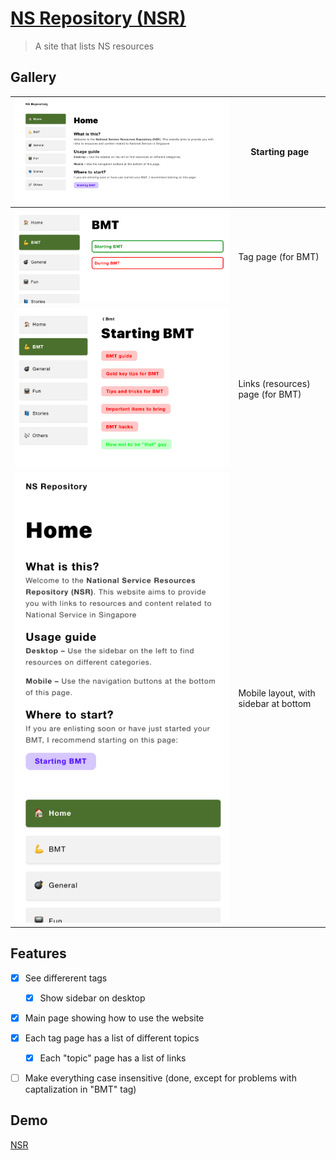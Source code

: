 # [NS Repository (NSR)](http://nsr.now.sh/)

> A site that lists NS resources

## Gallery
| ![Starting onboard page](./readme-images/onboard.png) | Starting page |
| -- | -- |
| ![tag page](readme-images/tag.png) | Tag page (for BMT) |
| ![Links page](readme-images/links.png) | Links (resources) page (for BMT) |
| ![mobile gome](readme-images/mobile.png) | Mobile layout, with sidebar at bottom |

## Features
- [x] See differerent tags
  - [x] Show sidebar on desktop
- [x] Main page showing how to use the website
- [x] Each tag page has a list of different topics
  - [x] Each "topic" page has a list of links
- [ ] Make everything case insensitive (done, except for problems with captalization in "BMT" tag)


## Demo
[NSR](http://nsr.now.sh/)